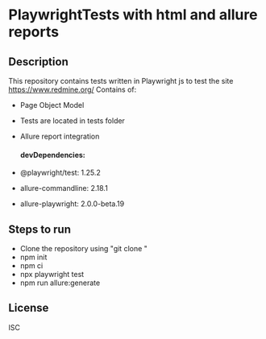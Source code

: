 # PlaywrightTests with html and allure reports
## Description

This repository contains tests written in Playwright js to test the site https://www.redmine.org/ Contains of:

* Page Object Model
* Tests are located in tests folder
* Allure report integration
  
  #### devDependencies:
* @playwright/test: 1.25.2
* allure-commandline: 2.18.1
* allure-playwright: 2.0.0-beta.19
  
## Steps to run

* Clone the repository using "git clone "
* npm init
* npm ci
* npx playwright test
* npm run allure:generate
## License
  ISC